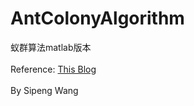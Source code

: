 # AntColonyAlgorithm
蚁群算法matlab版本<br>
<br>
Reference: [This Blog](https://blog.csdn.net/lyxleft/article/details/82980760)<br>
<br>
By Sipeng Wang
